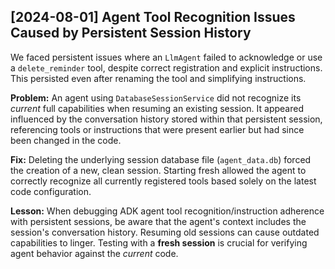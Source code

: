 ## [2024-08-01] Agent Tool Recognition Issues Caused by Persistent Session History

We faced persistent issues where an `LlmAgent` failed to acknowledge or use a `delete_reminder` tool, despite correct registration and explicit instructions. This persisted even after renaming the tool and simplifying instructions.

**Problem:** An agent using `DatabaseSessionService` did not recognize its _current_ full capabilities when resuming an existing session. It appeared influenced by the conversation history stored within that persistent session, referencing tools or instructions that were present earlier but had since been changed in the code.

**Fix:** Deleting the underlying session database file (`agent_data.db`) forced the creation of a new, clean session. Starting fresh allowed the agent to correctly recognize all currently registered tools based solely on the latest code configuration.

**Lesson:** When debugging ADK agent tool recognition/instruction adherence with persistent sessions, be aware that the agent's context includes the session's conversation history. Resuming old sessions can cause outdated capabilities to linger. Testing with a **fresh session** is crucial for verifying agent behavior against the _current_ code.
